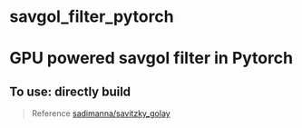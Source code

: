 # savgol_filter_pytorch
# GPU powered savgol filter in Pytorch

## To use: directly build


> Reference [sadimanna/savitzky_golay](https://github.com/sadimanna/savitzky_golay)
